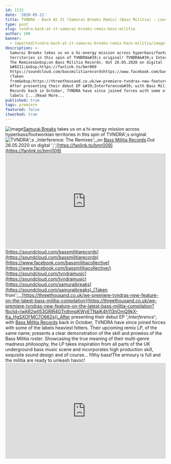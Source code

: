 ```yaml
---
id: 1131
date: '2020-05-21'
title: TVNDRA - Back At It (Samurai Breaks Remix) (Bass Militia) - Loose Lips
type: post
slug: tvndra-back-at-it-samurai-breaks-remix-bass-militia
author: 100
banner:
  - imported/tvndra-back-at-it-samurai-breaks-remix-bass-militia/image1131.jpeg
description: >-
  Samurai Breaks takes us on a hi-energy mission across hyperbass/footworkian
  territories in this spin of TVNDRA&#39;s original! TVNDRA&#39;s Interference:
  The Remixes&nbsp;on Bass Militia Records. Out 26.05.2020 on digital
  &#8211;&nbsp;https://fanlink.to/bmr009
  https://soundcloud.com/bassmilitiarecordshttps://www.facebook.com/bassmilitiacollectivehttps://soundcloud.com/tvndramusichttps://soundcloud.com/samuraibreaks
  (Taken
  from&nbsp;https://threethousand.co.uk/we-premiere-tvndras-new-feature-on-the-latest-bass-militia-compilation)
  After presenting their debut EP &#39;Interference&#39; with Bass Militia
  Records back in October, TVNDRA have since joined forces with some of the
  labels [...]Read More...
published: true
tags: premiere
featured: false
itworked: true
---
```

![image](../imported/tvndra-back-at-it-samurai-breaks-remix-bass-militia/image1131.jpeg)[Samurai Breaks](https://www.facebook.com/SamuraiBreaks/) takes us on a hi-energy mission across hyperbass/footworkian territories in this spin of TVNDRA';s original![TVNDRA](https://traxx24.com/interviews/our-interview-with-tvndra/)';s _Interference: The Remixes';_on [Bass Militia Records](http://www.bassmilitia.com/).Out 26.05.2020 on digital ';';[https://fanlink.to/bmr009](https://fanlink.to/bmr009)<iframe width='100%' height='300' scrolling='no' frameborder='no' allow='autoplay' src='https://w.soundcloud.com/player/?url=https%3A//api.soundcloud.com/tracks/825340714&color=%23ff5500&auto_play=false&hide_related=true&show_comments=true&show_user=true&show_reposts=false&show_teaser=false'></iframe>[](https://soundcloud.com/bassmilitiarecords)[https://soundcloud.com/bassmilitiarecords](https://soundcloud.com/bassmilitiarecords)  
[https://www.facebook.com/bassmilitiacollective](https://www.facebook.com/bassmilitiacollective/)  
[](https://soundcloud.com/tvndramusic)[https://soundcloud.com/tvndramusic](https://soundcloud.com/tvndramusic)  
[](https://soundcloud.com/samuraibreaks)[https://soundcloud.com/samuraibreaks](https://soundcloud.com/samuraibreaks)_(Taken from';__[https://threethousand.co.uk/we-premiere-tvndras-new-feature-on-the-latest-bass-militia-compilation](https://threethousand.co.uk/we-premiere-tvndras-new-feature-on-the-latest-bass-militia-compilation?fbclid=IwAR2wtl53GRlR4GTrdhmpKWyETNajK4h113nOmQ9kX-Ka_HgSXOFMC7O662s))_After presenting their debut EP ';_Interference_'; with [Bass Militia Records](https://www.facebook.com/bassmilitiacollective) back in October, TVNDRA have since joined forces with some of the labels heaviest hitters. Their upcoming remix LP, of the same name; presents a clear demonstration of the skill and prowess of the Bass Militia roster. Showcasing the true meaning of their multi-genre madness philosophy, the LP takes inspiration from all parts of the UK underground bass music scene and incorporates high production skill, exquisite sound design and of course… filthy bass!The armoury is full and the militia are ready to unleash havoc!<iframe width='100%' height='300' scrolling='no' frameborder='no' allow='autoplay' src='https://w.soundcloud.com/player/?url=https%3A//api.soundcloud.com/playlists/1058821204&color=%23ff5500&auto_play=false&hide_related=false&show_comments=true&show_user=true&show_reposts=false&show_teaser=true'></iframe>